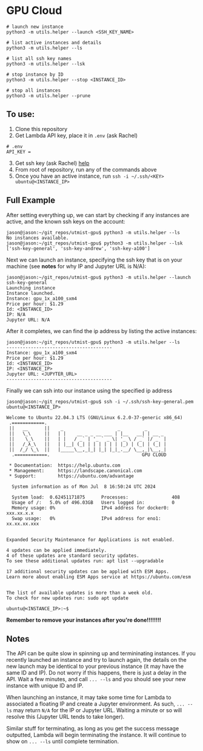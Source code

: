 # GPU Cloud

```
# launch new instance
python3 -m utils.helper --launch <SSH_KEY_NAME>

# list active instances and details
python3 -m utils.helper --ls

# list all ssh key names
python3 -m utils.helper --lsk

# stop instance by ID
python3 -m utils.helper --stop <INSTANCE_ID>

# stop all instances
python3 -m utils.helper --prune
```
## To use:
1. Clone this repository
2. Get Lambda API key, place it in `.env` (ask Rachel)
```
# .env
API_KEY =
```
3. Get ssh key (ask Rachel) [help](https://lambdalabs.com/blog/getting-started-with-lambda-cloud-gpu-instances)
4. From root of repository, run any of the commands above
5. Once you have an active instance, run `ssh -i ~/.ssh/<KEY> ubuntu@<INSTANCE_IP>`

## Full Example

After setting everything up, we can start by checking if any instances are active, and the known ssh keys on the account:
```
jason@jason:~/git_repos/utmist-gpu$ python3 -m utils.helper --ls
No instances available.
jason@jason:~/git_repos/utmist-gpu$ python3 -m utils.helper --lsk
['ssh-key-general', 'ssh-key-andrew', 'ssh-key-a100']
```

Next we can launch an instance, specifying the ssh key that is on your machine (see **notes** for why IP and Jupyter URL is N/A):
```
jason@jason:~/git_repos/utmist-gpu$ python3 -m utils.helper --launch ssh-key-general
Launching instance
Instance launched.
Instance: gpu_1x_a100_sxm4
Price per hour: $1.29
Id: <INSTANCE_ID>
IP: N/A
Jupyter URL: N/A
```

After it completes, we can find the ip address by listing the active instances:
```
jason@jason:~/git_repos/utmist-gpu$ python3 -m utils.helper --ls
---------------------------------------
Instance: gpu_1x_a100_sxm4
Price per hour: $1.29
Id: <INSTANCE_ID>
IP: <INSTANCE_IP>
Jupyter URL: <JUPYTER_URL>
---------------------------------------
```

Finally we can ssh into our instance using the specified ip address
```
jason@jason:~/git_repos/utmist-gpu$ ssh -i ~/.ssh/ssh-key-general.pem ubuntu@<INSTANCE_IP>

Welcome to Ubuntu 22.04.3 LTS (GNU/Linux 6.2.0-37-generic x86_64)
 .============.
 ||   __      ||    _                    _         _
 ||   \_\     ||   | |    __ _ _ __ ___ | |__   __| | __ _
 ||    \_\    ||   | |   / _` | '_ ` _ \| '_ \ / _` |/ _` |
 ||   /_λ_\   ||   | |__| (_| | | | | | | |_) | (_| | (_| |
 ||  /_/ \_\  ||   |_____\__,_|_| |_| |_|_.__/ \__,_|\__,_|
  .============.                                  GPU CLOUD

 * Documentation:  https://help.ubuntu.com
 * Management:     https://landscape.canonical.com
 * Support:        https://ubuntu.com/advantage

  System information as of Mon Jul  8 16:50:24 UTC 2024

  System load:  0.62451171875      Processes:                408
  Usage of /:   5.0% of 496.03GB   Users logged in:          0
  Memory usage: 0%                 IPv4 address for docker0: xxx.xx.x.x
  Swap usage:   0%                 IPv4 address for eno1:    xx.xx.xx.xxx


Expanded Security Maintenance for Applications is not enabled.

4 updates can be applied immediately.
4 of these updates are standard security updates.
To see these additional updates run: apt list --upgradable

17 additional security updates can be applied with ESM Apps.
Learn more about enabling ESM Apps service at https://ubuntu.com/esm


The list of available updates is more than a week old.
To check for new updates run: sudo apt update

ubuntu@<INSTANCE_IP>:~$
```

**Remember to remove your instances after you're done!!!!!!!!**
## Notes

The API can be quite slow in spinning up and termininating instances. If you recently launched an instance and try to launch again, the details on the new launch may be identical to your previous instance (it may have the same ID and IP). Do not worry if this happens, there is just a delay in the API. Wait a few minutes, and call `... --ls` and you should see your new instance with unique ID and IP.

When launching an instance, it may take some time for Lambda to associated a floating IP and create a Jupyter environment. As such, `... --ls` may return `N/A` for the IP or Jupyter URL. Waiting a minute or so will resolve this (Jupyter URL tends to take longer).

Similar stuff for terminating, as long as you get the success message outputted, Lambda will begin terminating the instance. It will continue to show on `... --ls` until complete termination.

